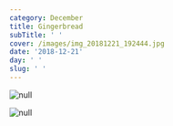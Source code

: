 ```yaml
---
category: December
title: Gingerbread
subTitle: ' '
cover: /images/img_20181221_192444.jpg
date: '2018-12-21'
day: ' '
slug: ' '
---
```

![null](/images/img_20181221_192444.jpg)

![null](/images/img_20181221_192657.jpg)
